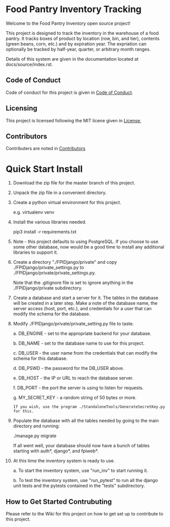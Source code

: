 # Food Pantry Inventory Tracking

Welcome to the Food Pantry Inventory open source project!

This project is designed to track the inventory in the warehouse of a food
pantry.  It tracks boxes of product by location (row, bin, and  tier), contents
(green beans, corn, etc.) and by expiration year.  The expriation can 
optionally be tracked by half-year, quarter, or arbitrary month ranges.

Details of this system are given in the documentation located at docs/source/index.rst.

## Code of Conduct

Code of conduct for this project is given in 
[Code of Conduct](Code_of_Conduct.md).

## Licensing

This project is licensed following the MIT licene given in
[License](LICENSE),

## Contributors

Contributers are noted in [Contributors](Contributors.md)

# Quick Start Install

1.  Download the zip file for the master branch of this project.

2.  Unpack the zip file in a convenient directory.

3.  Create a python virtual environment for this project.

    e.g. virtualenv venv
    
4.  Install the various libraries needed.

    pip3 install -r requirements.txt
    
5.  Note - this project defaults to using PostgreSQL.  If you choose to use
some other database, now would be a good time to install any additional
libraries to support it.

6.  Create a directory "./FPIDjango/private" and copy 
./FPIDjango/private_settings.py to ./FPIDjango/private/private_settings.py.

    Note that the .gitignore file is set to ignore anything in the 
    ./FPIDjango/private subdirectory.
    
7.  Create a database and start a server for it.  The tables in the database
will be created in a later step.  Make a note of the database name, the
 server access (host, port, etc.), and credentials for a user that can
  modify the schema for the database. 

8.  Modify ./FPIDjango/private/private_setting.py file to taste.

    a.  DB_ENGINE - set to the appropriate backend for your database.
    
    b.  DB_NAME - set to the database name to use for this project.
    
    c.  DB_USER - the user name from the credentials that can modify the
    schema for this database.
    
    d.  DB_PSWD - the password for the DB_USER above.
    
    e.  DB_HOST - the IP or URL to reach the database server.
    
    f.  DB_PORT - the port the server is using to listen for requests.
    
    g.  MY_SECRET_KEY - a random string of 50 bytes or more.
    
        If you wish, use the program ./StandaloneTools/GenerateSecretKey.py
        for this.
        
9.  Populate the database with all the tables needed by going to the
main directory and running:

    ./manage.py migrate
    
    If all went well, your database should now have a bunch of tables
    starting with auth*, django*, and fpiweb*.
    
10. At this time the inventory system is ready to use.

    a.  To start the inventory system, use "run_inv" to start running it.
        
    b.  To test the inventory system, use "run_pytest" to run all the django
        unit tests and the pytests contained in the "tests" subdirectory.

## How to Get Started Contrubuting

Please refer to the Wiki for this project on how to get set up to contribute
to this project.
